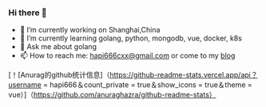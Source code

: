 ### Hi there 👋

- 🔭 I’m currently working on Shanghai,China
- 🌱 I’m currently learning golang, python, mongodb, vue, docker, k8s
- 💬 Ask me about golang
- 📫 How to reach me: hapi666cxx@gmail.com or come to my [blog](https://hapi666.github.io)

[！[Anurag的github统计信息]（https://github-readme-stats.vercel.app/api？username = hapi666＆count_private = true＆show_icons = true＆theme = vue）]（https://github.com/anuraghazra/github-readme-stats）

